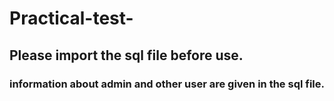 # Practical-test-

## Please import the sql file before use.
### information about admin and other user are given in the sql file.
